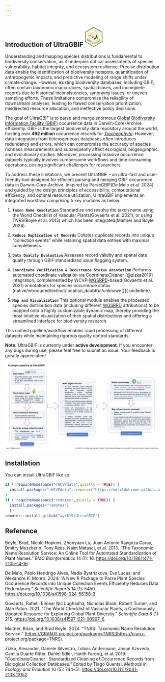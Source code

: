 ```yaml
---
---
---
```


## Introduction of **UltraGBIF** <img src="images/logo.png" style="width: 58px;"/>

Understanding and mapping species distributions is fundamental to biodiversity conservation, as it underpins critical assessments of species vulnerability, habitat integrity, and ecosystem resilience. Precise distribution data enable the identification of biodiversity hotspots, quantification of anthropogenic impacts, and predictive modeling of range shifts under climate change. However, existing biodiversity databases, including GBIF, often contain taxonomic inaccuracies, spatial biases, and incomplete records due to historical inconsistencies, synonymy issues, or uneven sampling efforts. These limitations compromise the reliability of downstream analyses, leading to flawed conservation prioritization, misdirected resource allocation, and ineffective policy decisions.

The goal of UltraGBIF is to parse and merge enormous [Global Biodiversity Information Facility (GBIF)](https://www.gbif.org/) occurrence data in Darwin-Core-Archive efficiently. GBIF is the largest biodiversity data repository around the world, hosting over **492 million** occurrence records for [*Tracheophyta*](https://www.gbif.org/occurrence/search?taxon_key=7707728&occurrence_status=present). However, data integration from heterogeneous databases often introduces redundancy and errors, which can compromise the accuracy of species richness measurements and subsequently affect ecological, biogeographic, and evolutionary studies. Moreover, processing massive occurrence datasets typically involves cumbersome workflows and time-consuming operations, posing significant challenges for researchers.

To address these limitations, we present UltraGBIF – an ultra-fast and user-friendly tool designed for efficient parsing and merging GBIF occurrence data in Darwin-Core-Archive. Inspired by ParseGBIF(De Melo et al. 2024) and guided by the design principles of accessibility, computational efficiency, and optimal resource utilization, UIltraGBIF implements an integrated workflow comprising 5 key modules as below.

1.  **`Taxon Name Resolution`** Standardize and resolve the taxon name using the World Checklist of Vascular Plants(Govaerts et al. 2021), or using TNRS(Boyle et al. 2013) which has been integrated(Maitner and Boyle 2024).

2.  **`Reduce Duplication of Records`** Collates duplicate records into unique "collection events" while retaining spatial data entries with maximal completeness.

3.  **`Data Quality Evaluation`** Assesses record validity and spatial data quality through GBIF standardized issue flagging system.

4.  **`Coordinate Verification & Occurrence Status Annotation`** Performs automated coordinate validation via CoordinateCleaner [@zizka2019] integration, complemented by WCVP-[WGSRPD](https://www.tdwg.org/standards/wgsrpd/)-based(Govaerts et al. 2021) annotations for species occurrence status (native/introduced/extinct/location_doubtful/unknown[)]{.underline}.

5.  **`Map and Visualization`** This optional module enables the processed species distribution data (including different [WGSRPD](https://www.tdwg.org/standards/wgsrpd/) attributions) to be mapped onto a highly customizable dynamic map, thereby providing the most intuitive visualization of their spatial distributions and offering a streamlined interface for biodiversity research.

This unified pipeline/workflow enables rapid processing of different datasets while maintaining rigorous quality control standards.

**Note:** UltraGBIF is currently under **active development**. If you encounter any bugs during use, please feel free to submit an issue. Your feedback is greatly appreciated!

![pipeline of UltraGBIF](images/pipeline.jpg)

## Installation

You can install UltraGBIF like so:

``` r
if (!requireNamespace("rWCVPdata",quietly = TRUE)) {
  install.packages("rWCVPdata", repos=c("https://matildabrown.github.io/drat",getOption("repos")))
}
if (!requireNamespace("remotes",quietly = TRUE)) {
  install.packages("remotes")
  }
remotes::install_github("wyx619/UltraGBIF")
```

## Reference

Boyle, Brad, Nicole Hopkins, Zhenyuan Lu, Juan Antonio Raygoza Garay, Dmitry Mozzherin, Tony Rees, Naim Matasci, et al. 2013. “The Taxonomic Name Resolution Service: An Online Tool for Automated Standardization of Plant Names.” *BMC Bioinformatics* 14 (1): 16. <https://doi.org/10.1186/1471-2105-14-16>.

De Melo, Pablo Hendrigo Alves, Nadia Bystriakova, Eve Lucas, and Alexandre K. Monro. 2024. “A New R Package to Parse Plant Species Occurrence Records into Unique Collection Events Efficiently Reduces Data Redundancy.” *Scientific Reports* 14 (1): 5450. <https://doi.org/10.1038/s41598-024-56158-3>.

Govaerts, Rafaël, Eimear Nic Lughadha, Nicholas Black, Robert Turner, and Alan Paton. 2021. “The World Checklist of Vascular Plants, a Continuously Updated Resource for Exploring Global Plant Diversity.” *Scientific Data* 8 (1): 215. <https://doi.org/10.1038/s41597-021-00997-6>.

Maitner, Brian, and Brad Boyle. 2024. “TNRS: Taxonomic Name Resolution Service.” [https://CRAN.R-project.org/package=TNRS](https://cran.r-project.org/package=TNRS).

Zizka, Alexander, Daniele Silvestro, Tobias Andermann, Josué Azevedo, Camila Duarte Ritter, Daniel Edler, Harith Farooq, et al. 2019. “CoordinateCleaner : Standardized Cleaning of Occurrence Records from Biological Collection Databases.” Edited by Tiago Quental. *Methods in Ecology and Evolution* 10 (5): 744–51. <https://doi.org/10.1111/2041-210X.13152>.
